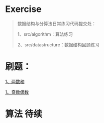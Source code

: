 # Exercise
>数据结构与分算法日常练习代码提交处：
>
>1、src/algorithm：算法练习
>
>2、src/datastructure：数据结构回顾练习


# 刷题：

[1、两数和](https://github.com/sunnnydaydev/Exercise/blob/master/src/algorithm/arrays_exercise/TwoSum.java)

[1、奇数偶数](https://github.com/sunnnydaydev/Exercise/blob/master/src/algorithm/arrays_exercise/OddEven.java)

# 算法 待续
